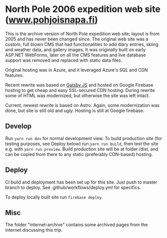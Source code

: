 # North Pole 2006 expedition web site (www.pohjoisnapa.fi)

This is the archive version of North Pole expedition web site; layout is from 2005 and has never been changed since.
The original web site was a custom, full blown CMS that had functionalities to add diary entries, skiing and weather
data, and gallery images. It was originally built on early ASP.NET WebForms, later on all the CMS features and live
database support was removed and replaced with static data files.

Original hosting was in Azure, and it leveraged Azure's SQL and CDN features.

Recent rewrite was based on [Gatsby JS](https://www.gatsbyjs.org) and hosted on Google Firebase
hosting to get cheap and easy SSL-secured CDN hosting. During rewrite some of HTML was modernized, but otherwise the
site was left intact.

Current, newest rewrite is based on Astro. Again, some modernization was done, but site is still old and ugly. Hosting is still at Google firebase.

## Develop

Run `yarn run dev` for normal development view. To build production site (for testing
purposes, see Deploy below) run `yarn run build`, then test the site e.g. with `yarn run preview`.
Build production site will be at folder /dist, and can be copied from there to any
static (preferably CDN-based) hosting.

## Deploy

CI build and deployment has been set up for this site. Just push to master
branch to deploy. See .github/workflows/deploy.yml for specifics.

To deploy locally built site run `firebase deploy`.

## Misc

The folder "internet-archive" contains some archived pages from the internet discussing this trip.
